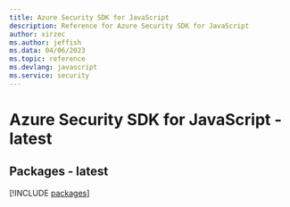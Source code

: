 ```yaml
---
title: Azure Security SDK for JavaScript
description: Reference for Azure Security SDK for JavaScript
author: xirzec
ms.author: jeffish
ms.data: 04/06/2023
ms.topic: reference
ms.devlang: javascript
ms.service: security
---
```

# Azure Security SDK for JavaScript - latest
## Packages - latest
[!INCLUDE [packages](security-index.md)]